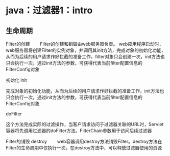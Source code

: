 # java：过滤器1：intro



## 生命周期

Filter的创建
 　　Filter的创建和销毁由web服务器负责。 web应用程序启动时，web服务器将创建Filter的实例对象，并调用其init方法，完成对象的初始化功能，从而为后续的用户请求作好拦截的准备工作，filter对象只会创建一次，init方法也只会执行一次。通过init方法的参数，可获得代表当前filter配置信息的FilterConfig对象

初始化 init

​	完成对象的初始化功能，从而为后续的用户请求作好拦截的准备工作，init方法也只会执行一次。通过init方法的参数，可获得代表当前filter配置信息的FilterConfig对象

doFilter

​	这个方法完成实际的过滤操作，当客户请求访问于过滤器关联的URL时，Servlet容器将先调用过滤器的doFilter方法。FilterChain参数用于访问后续过滤器

Filter的销毁 destroy
 　　web容器调用destroy方法销毁Filter。destroy方法在Filter的生命周期中仅执行一次。在destroy方法中，可以释放过滤器使用的资源